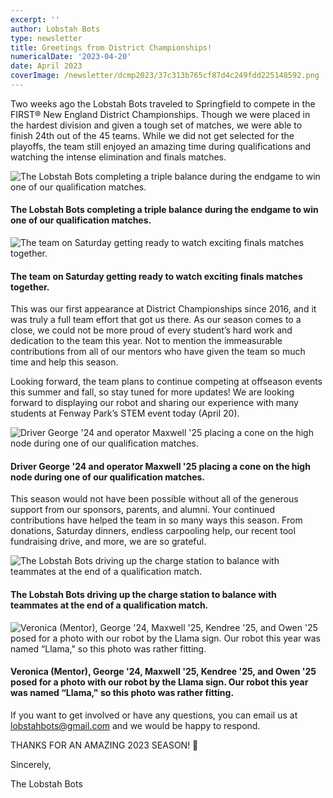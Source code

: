 ```yaml
---
excerpt: ''
author: Lobstah Bots
type: newsletter
title: Greetings from District Championships!
numericalDate: '2023-04-20'
date: April 2023
coverImage: /newsletter/dcmp2023/37c313b765cf87d4c249fdd225148592.png
---
```


Two weeks ago the Lobstah Bots traveled to Springfield to compete in the FIRST® New England District Championships. Though we were placed in the hardest division and given a tough set of matches, we were able to finish 24th out of the 45 teams. While we did not get selected for the playoffs, the team still enjoyed an amazing time during qualifications and watching the intense elimination and finals matches.

![The Lobstah Bots completing a triple balance during the endgame to win one of our qualification matches.](/newsletter/dcmp2023/37c313b765cf87d4c249fdd225148592.png)
#### The Lobstah Bots completing a triple balance during the endgame to win one of our qualification matches.

![The team on Saturday getting ready to watch exciting finals matches together.](/newsletter/dcmp2023/1c254514a5ab260d881f8ffe7bd0eb96.png)
#### The team on Saturday getting ready to watch exciting finals matches together.

This was our first appearance at District Championships since 2016, and it was truly a full team effort that got us there. As our season comes to a close, we could not be more proud of every student’s hard work and dedication to the team this year. Not to mention the immeasurable contributions from all of our mentors who have given the team so much time and help this season.

Looking forward, the team plans to continue competing at offseason events this summer and fall, so stay tuned for more updates! We are looking forward to displaying our robot and sharing our experience with many students at Fenway Park’s STEM event today (April 20).

![Driver George '24 and operator Maxwell '25 placing a cone on the high node during one of our qualification matches.](/newsletter/dcmp2023/5f859f51476417446cf9e927a3fd985f.png)
#### Driver George '24 and operator Maxwell '25 placing a cone on the high node during one of our qualification matches.

This season would not have been possible without all of the generous support from our sponsors, parents, and alumni. Your continued contributions have helped the team in so many ways this season. From donations, Saturday dinners, endless carpooling help, our recent tool fundraising drive, and more, we are so grateful.

![The Lobstah Bots driving up the charge station to balance with teammates at the end of a qualification match.](/newsletter/dcmp2023/67c4eb7258bb595ce3bb770be5f66fb9.png)
#### The Lobstah Bots driving up the charge station to balance with teammates at the end of a qualification match.

![Veronica (Mentor), George '24, Maxwell '25, Kendree '25, and Owen '25 posed for a photo with our robot by the Llama sign. Our robot this year was named “Llama," so this photo was rather fitting.](/newsletter/dcmp2023/15bb3abe74247371215165fcbc844b08.png)
#### Veronica (Mentor), George '24, Maxwell '25, Kendree '25, and Owen '25 posed for a photo with our robot by the Llama sign. Our robot this year was named “Llama," so this photo was rather fitting.

If you want to get involved or have any questions, you can email us at [lobstahbots@gmail.com](mailto:lobstahbots@gmail.com) and we would be happy to respond.

THANKS FOR AN AMAZING 2023 SEASON! 🦞

Sincerely,

The Lobstah Bots

